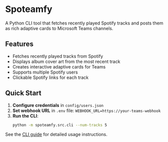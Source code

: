 # Spoteamfy

A Python CLI tool that fetches recently played Spotify tracks and posts them as rich adaptive cards to Microsoft Teams channels.

## Features

- Fetches recently played tracks from Spotify
- Displays album cover art from the most recent track
- Creates interactive adaptive cards for Teams
- Supports multiple Spotify users
- Clickable Spotify links for each track

## Quick Start

1. **Configure credentials** in `config/users.json`
2. **Set webhook URL** in `.env` file: `WEBHOOK_URL=https://your-teams-webhook`
3. **Run the CLI**:
   ```bash
   python -m spoteamfy.src.cli --num-tracks 5
   ```

See the [CLI guide](cli.md) for detailed usage instructions.
